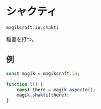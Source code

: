 
# シャクティ

`magikcraft.io.shakti`

稲妻を打つ。

## 例

```javascript
const magik = magikcraft.io;

function l() {
    const there = magik.aspecto();
    magik.shakti(there);
}
```